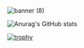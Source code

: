 ![banner (8)](https://github.com/PavlaBerankova/PavlaBerankova/assets/107038196/970688cb-828f-4bd8-96dd-8c33a00c0ee2)

![Anurag's GitHub stats](https://github-readme-stats.vercel.app/api?username=PavlaBerankova&show_icons=true&theme=gruvbox)   

[![trophy](https://github-profile-trophy.vercel.app/?username=PavlaBerankova&theme=gruvbox&title=Stars,Repositories,Commits,Followers)](https://github.com/PavlaBerankova/github-profile-trophy)

<!--
**PavlaBerankova/PavlaBerankova** is a ✨ _special_ ✨ repository because its `README.md` (this file) appears on your GitHub profile.

[![Typing SVG](https://readme-typing-svg.herokuapp.com?font=Fira+Code&size=80&duration=4000&pause=1200&color=F7C300&multiline=true&width=4000&height=500&lines=I+am+learning+Swift+and+it+is+my+number+1.;Sorry%2C+I+mean+the+number+%5B0%5D.;I+want+to+work+as+iOS+developer+after+maternity+leave.)](https://git.io/typing-svg)

Here are some ideas to get you started:

- 🔭 I’m currently working on ...
- 🌱 I’m currently learning ...
- 👯 I’m looking to collaborate on ...
- 🤔 I’m looking for help with ...
- 💬 Ask me about ...
- 📫 How to reach me: ...
- 😄 Pronouns: ...
- ⚡ Fun fact: ...
-->

